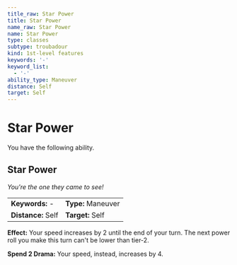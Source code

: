 ```yaml
---
title_raw: Star Power
title: Star Power
name_raw: Star Power
name: Star Power
type: classes
subtype: troubadour
kind: 1st-level features
keywords: '-'
keyword_list:
  - '-'
ability_type: Maneuver
distance: Self
target: Self
---
```


# Star Power

You have the following ability.

## Star Power

*You're the one they came to see!*

|                    |                    |
| :----------------- | :----------------- |
| **Keywords:** -    | **Type:** Maneuver |
| **Distance:** Self | **Target:** Self   |

**Effect:** Your speed increases by 2 until the end of your turn. The next power roll you make this turn can't be lower than tier-2.

**Spend 2 Drama:** Your speed, instead, increases by 4.
